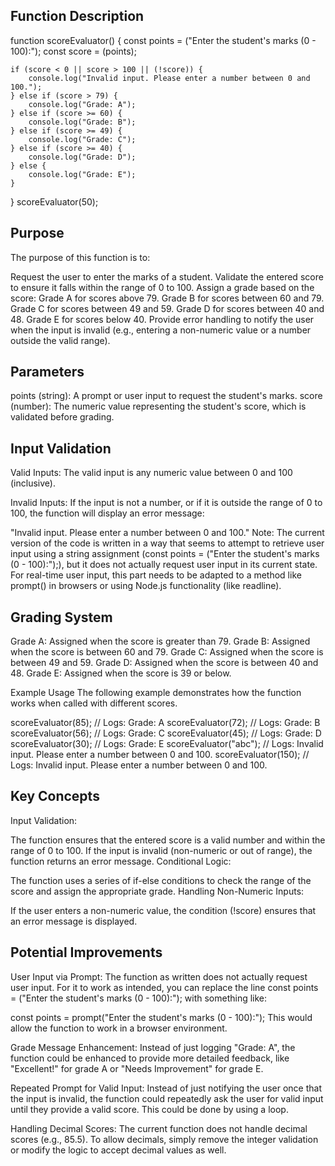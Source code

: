 ## Function Description
function scoreEvaluator() {
    const points = ("Enter the student's marks (0 - 100):");
    const score = (points);

    if (score < 0 || score > 100 || (!score)) {
        console.log("Invalid input. Please enter a number between 0 and 100.");
    } else if (score > 79) {
        console.log("Grade: A");
    } else if (score >= 60) {
        console.log("Grade: B");
    } else if (score >= 49) {
        console.log("Grade: C");
    } else if (score >= 40) {
        console.log("Grade: D");
    } else {
        console.log("Grade: E");
    }
}
scoreEvaluator(50);

## Purpose
The purpose of this function is to:

Request the user to enter the marks of a student.
Validate the entered score to ensure it falls within the range of 0 to 100.
Assign a grade based on the score:
Grade A for scores above 79.
Grade B for scores between 60 and 79.
Grade C for scores between 49 and 59.
Grade D for scores between 40 and 48.
Grade E for scores below 40.
Provide error handling to notify the user when the input is invalid (e.g., entering a non-numeric value or a number outside the valid range).


## Parameters
points (string): A prompt or user input to request the student's marks.
score (number): The numeric value representing the student's score, which is validated before grading.

## Input Validation
Valid Inputs: The valid input is any numeric value between 0 and 100 (inclusive).

Invalid Inputs: If the input is not a number, or if it is outside the range of 0 to 100, the function will display an error message:


"Invalid input. Please enter a number between 0 and 100."
Note: The current version of the code is written in a way that seems to attempt to retrieve user input using a string assignment (const points = ("Enter the student's marks (0 - 100):");), but it does not actually request user input in its current state. For real-time user input, this part needs to be adapted to a method like prompt() in browsers or using Node.js functionality (like readline).

## Grading System
Grade A: Assigned when the score is greater than 79.
Grade B: Assigned when the score is between 60 and 79.
Grade C: Assigned when the score is between 49 and 59.
Grade D: Assigned when the score is between 40 and 48.
Grade E: Assigned when the score is 39 or below.

Example Usage
The following example demonstrates how the function works when called with different scores.


scoreEvaluator(85);  // Logs: Grade: A
scoreEvaluator(72);  // Logs: Grade: B
scoreEvaluator(56);  // Logs: Grade: C
scoreEvaluator(45);  // Logs: Grade: D
scoreEvaluator(30);  // Logs: Grade: E
scoreEvaluator("abc");  // Logs: Invalid input. Please enter a number between 0 and 100.
scoreEvaluator(150);  // Logs: Invalid input. Please enter a number between 0 and 100.


## Key Concepts
Input Validation:

The function ensures that the entered score is a valid number and within the range of 0 to 100. If the input is invalid (non-numeric or out of range), the function returns an error message.
Conditional Logic:

The function uses a series of if-else conditions to check the range of the score and assign the appropriate grade.
Handling Non-Numeric Inputs:

If the user enters a non-numeric value, the condition (!score) ensures that an error message is displayed.


## Potential Improvements
User Input via Prompt: The function as written does not actually request user input. For it to work as intended, you can replace the line const points = ("Enter the student's marks (0 - 100):"); with something like:


const points = prompt("Enter the student's marks (0 - 100):");
This would allow the function to work in a browser environment.

Grade Message Enhancement: Instead of just logging "Grade: A", the function could be enhanced to provide more detailed feedback, like "Excellent!" for grade A or "Needs Improvement" for grade E.

Repeated Prompt for Valid Input: Instead of just notifying the user once that the input is invalid, the function could repeatedly ask the user for valid input until they provide a valid score. This could be done by using a loop.

Handling Decimal Scores: The current function does not handle decimal scores (e.g., 85.5). To allow decimals, simply remove the integer validation or modify the logic to accept decimal values as well.

